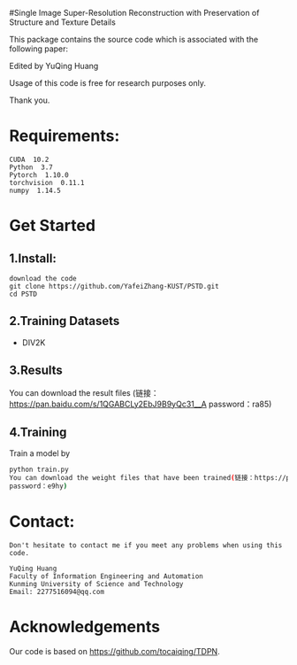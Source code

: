 
#Single Image Super-Resolution Reconstruction with Preservation of Structure and Texture Details

This package contains the source code which is associated with the following paper:

Edited by YuQing Huang

Usage of this code is free for research purposes only. 

Thank you.

# Requirements:
    CUDA  10.2
    Python  3.7
    Pytorch  1.10.0
    torchvision  0.11.1
    numpy  1.14.5

# Get Started
## 1.Install:
    download the code
    git clone https://github.com/YafeiZhang-KUST/PSTD.git
    cd PSTD
    
## 2.Training Datasets
- DIV2K

## 3.Results
You can download the result files (链接：https://pan.baidu.com/s/1QGABCLy2EbJ9B9yQc31__A
password：ra85)

## 4.Training
Train a model by
```bash
python train.py 
You can download the weight files that have been trained(链接：https://pan.baidu.com/s/1CQLjHMs50hAuHtF7DNAdsg
password：e9hy)

```
# Contact:
    Don't hesitate to contact me if you meet any problems when using this code.

    YuQing Huang
    Faculty of Information Engineering and Automation
    Kunming University of Science and Technology                                                           
    Email: 2277516094@qq.com

# Acknowledgements
Our code is based on https://github.com/tocaiqing/TDPN.


